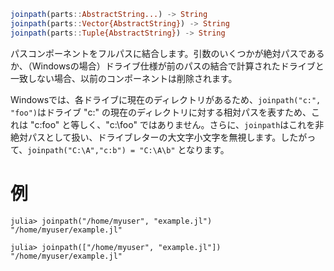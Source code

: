 ```julia
joinpath(parts::AbstractString...) -> String
joinpath(parts::Vector{AbstractString}) -> String
joinpath(parts::Tuple{AbstractString}) -> String
```

パスコンポーネントをフルパスに結合します。引数のいくつかが絶対パスであるか、（Windowsの場合）ドライブ仕様が前のパスの結合で計算されたドライブと一致しない場合、以前のコンポーネントは削除されます。

Windowsでは、各ドライブに現在のディレクトリがあるため、`joinpath("c:", "foo")`はドライブ "c:" の現在のディレクトリに対する相対パスを表すため、これは "c:foo" と等しく、"c:\foo" ではありません。さらに、`joinpath`はこれを非絶対パスとして扱い、ドライブレターの大文字小文字を無視します。したがって、`joinpath("C:\A","c:b") = "C:\A\b"` となります。

# 例

```jldoctest
julia> joinpath("/home/myuser", "example.jl")
"/home/myuser/example.jl"
```

```jldoctest
julia> joinpath(["/home/myuser", "example.jl"])
"/home/myuser/example.jl"
```
